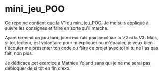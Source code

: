 # mini_jeu_POO

Ce repo ne contient que la V1 du mini_jeu_POO. Je me suis appliqué à suivre les consignes et faire en sorte qu'il marche.

Ayant terminé un peu tard, je ne me suis pas lancé sur la V2 ni la V3. Mais, si toi, lecteur, est volontaire pour m'expliquer ou m'épauler, 
je veux bien t'écouter me présenter ton code ou faire ce projet avec toi si tu ne l'as pas fait, non plus.

Je dédicace cet exercice à Mathieu Voland sans qui je ne me serai pas débloquer de si tôt en fin d'exo.


